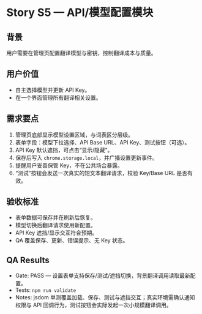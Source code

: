 # Story S5 — API/模型配置模块

## 背景
用户需要在管理页配置翻译模型与密钥，控制翻译成本与质量。

## 用户价值
- 自主选择模型并更新 API Key。
- 在一个界面管理所有翻译相关设置。

## 需求要点
1. 管理页底部显示模型设置区域，与词表区分层级。
2. 表单字段：模型下拉选择、API Base URL、API Key、测试按钮（可选）。
3. API Key 默认遮挡，可点击“显示/隐藏”。
4. 保存后写入 `chrome.storage.local`，并广播设置更新事件。
5. 提醒用户妥善保管 Key，不在公共场合暴露。
6. “测试”按钮会发送一次真实的短文本翻译请求，校验 Key/Base URL 是否有效。

## 验收标准
- 表单数据可保存并在刷新后恢复。
- 模型切换后翻译请求使用新配置。
- API Key 遮挡/显示交互符合预期。
- QA 覆盖保存、更新、错误提示、无 Key 状态。

## QA Results
- Gate: PASS — 设置表单支持保存/测试/遮挡切换，背景翻译调用读取最新配置。
- Tests: `npm run validate`
- Notes: jsdom 单测覆盖加载、保存、测试与遮挡交互；真实环境需确认通知权限与 API 回调行为，测试按钮会实际发起一次小规模翻译调用。
